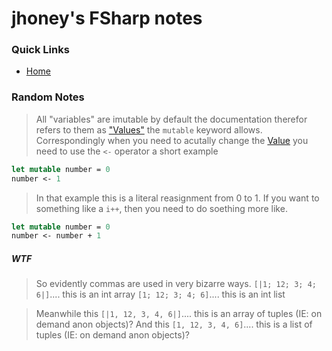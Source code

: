 # jhoney's FSharp notes

### Quick Links

- [Home](../README.md)

### Random Notes
> All "variables" are imutable by default
    the documentation therefor refers to them as ["Values"](https://learn.microsoft.com/en-us/dotnet/fsharp/language-reference/values/)
    the `mutable` keyword allows. 
    Correspondingly when you need to acutally change the [Value](https://learn.microsoft.com/en-us/dotnet/fsharp/language-reference/values/) you need to use the `<-` operator a short example

```fsharp
let mutable number = 0
number <- 1
```

> In that example this is a literal reasignment from 0 to 1.
    If you want to something like a `i++`, then you need to 
    do soething more like.

```fsharp
let mutable number = 0
number <- number + 1
```

##### WTF
> So evidently commas are used in very bizarre ways.
    `[|1; 12; 3; 4; 6|]`.... this is an int array
    `[1; 12; 3; 4; 6]`.... this is an int list

 > Meanwhile this `[|1, 12, 3, 4, 6|]`.... this is an array of tuples (IE: on demand anon objects)?
    And this `[1, 12, 3, 4, 6]`.... this is a list of tuples (IE: on demand anon objects)?